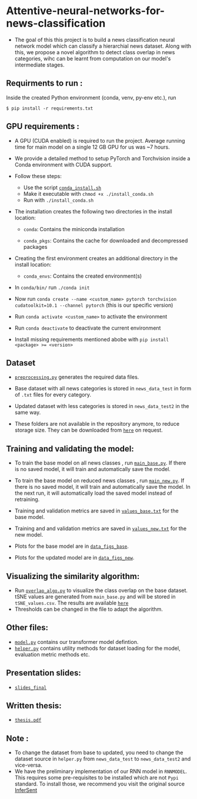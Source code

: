 # Attentive-neural-networks-for-news-classification

* The goal of this this project is to build a news classification neural network model which can classify a hierarchial news dataset. Along with this, we propose a novel algorithm to detect class overlap in news categories, wihc can be learnt from computation on our model's intermediate stages.

## Requirments to run :

Inside the created Python environment (conda, venv, py-env etc.), run

    $ pip install -r requirements.txt

## GPU requirements :

* A GPU (CUDA enabled) is required to run the project. Average running time for main model on a single 12 GB GPU for us was ~7 hours.
* We provide a detailed method to setup PyTorch and Torchvision inside a Conda environment with CUDA support.

* Follow these steps:

    + Use the script [`conda_install.sh`](conda_install.sh)
    + Make it executable with `chmod +x ./install_conda.sh`
    + Run with `./install_conda.sh`

* The installation creates the following two directories in the install location:

    + `conda`: Contains the miniconda installation

    + `conda_pkgs`: Contains the cache for downloaded and decompressed packages

* Creating the first environment creates an additional directory in the install location:

    + `conda_envs`: Contains the created environment(s)

* In `conda/bin/` run `./conda init`

* Now run `conda create --name <custom_name> pytorch torchvision cudatoolkit=10.1 --channel pytorch` (this is our specific version)

* Run `conda activate <custom_name>` to activate the environment 
* Run `conda deactivate` to deactivate the current environment 
* Install missing requirements mentioned abobe with `pip install <package> >= <version>`

## Dataset

* [`preprocessing.py`](preprocessing.py) generates the required data files. 
* Base dataset with all news categories is stored in `news_data_test` in form of `.txt` files for every category.
* Updated dataset with less categories is stored in `news_data_test2` in the same way.

* These folders are not available in the repository anymore, to reduce storage size. They can be downloaded from [`here`](https://drive.google.com/drive/folders/1ursXywn-R9P9t-DU3SMy6s359kZsGOSN?usp=sharing) on request.

## Training and validating the model:

* To train the base model on all news classes , run [`main_base.py`](main_base.py). If there is no saved model, it will train and automatically save the model. 

* To train the base model on reduced news classes , run [`main_new.py`](main_new.py). If there is no saved model, it will train and automatically save the model. In the next run, it will automatically load the saved model instead of retraining.

* Training and validation metrics are saved in [`values_base.txt`](values_base.txt) for the base model.
* Training and and validation metrics are saved in [`values_new.txt`](values_new.txt) for the new model.

* Plots for the base model are in [`data_figs_base`](data_figs_bas).
* Plots for the updated model are in [`data_figs_new`](data_figs_new).

## Visualizing the similarity algorithm:

* Run [`overlap_algo.py`](overlap_algo.py) to visualize the class overlap on the base dataset. tSNE values are generated from `main_base.py` and will be stored in `tSNE_values.csv`. The results are available [`here`](https://drive.google.com/drive/folders/1ursXywn-R9P9t-DU3SMy6s359kZsGOSN?usp=sharing)
* Thresholds can be changed in the file to adapt the algorithm.


## Other files:

* [`model.py`](model.py) contains our transformer model defintion.
* [`helper.py`](helper.py) contains utility methods for dataset loading for the model, evaluation metric methods etc.

## Presentation slides: 
* [`slides_final`](slides_final.pdf)

## Written thesis:
* [`thesis.pdf`](thesis.pdf)

## Note :

* To change the dataset from base to updated, you need to change the dataset source in `helper.py` from `news_data_test` to `news_data_test2` and vice-versa.
* We have the preliminary implementation of our RNN model in `RNNMODEL`. This requires some pre-requisites to be installed which are not `Pypi` standard. To install those, we 
recommend you visit the original source [InferSent](https://github.com/facebookresearch/InferSent)















